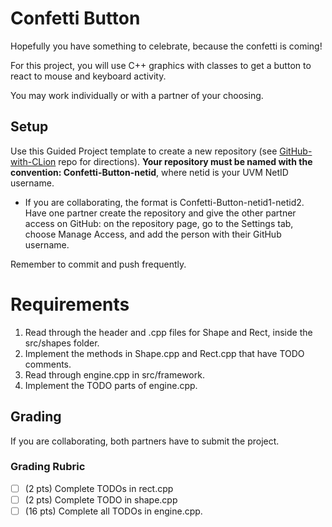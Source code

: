 # Confetti Button

Hopefully you have something to celebrate, because the confetti is coming!

For this project, you will use C++ graphics with classes to get a button to react to mouse and keyboard activity.

You may work individually or with a partner of your choosing.

## Setup

Use this Guided Project template to create a new repository (see [GitHub-with-CLion](https://github.com/uvmcs2300f2023/GitHub-with-CLion) repo for directions).
**Your repository must be named with the convention: Confetti-Button-netid**, where netid is your UVM NetID username.
* If you are collaborating, the format is Confetti-Button-netid1-netid2. Have one partner create the repository and give the other partner access on GitHub: on the repository page, go to the Settings tab, choose Manage Access, and add the person with their GitHub username.

Remember to commit and push frequently.

# Requirements

1. Read through the header and .cpp files for Shape and Rect, inside the src/shapes folder.
1. Implement the methods in Shape.cpp and Rect.cpp that have TODO comments.
1. Read through engine.cpp in src/framework.
1. Implement the TODO parts of engine.cpp.

## Grading

If you are collaborating, both partners have to submit the project.

### Grading Rubric
- [ ] (2 pts) Complete TODOs in rect.cpp
- [ ] (2 pts) Complete TODO in shape.cpp
- [ ] (16 pts) Complete all TODOs in engine.cpp.